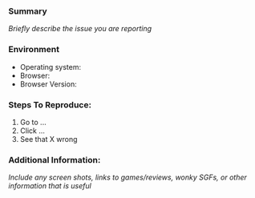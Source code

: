 ### Summary

*Briefly describe the issue you are reporting*

### Environment

 * Operating system: 
 * Browser:
 * Browser Version:

### Steps To Reproduce:

1. Go to ...
2. Click ...
3. See that X wrong 

### Additional Information:

*Include any screen shots, links to games/reviews, wonky SGFs, or other information that is useful*
